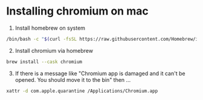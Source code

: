 # Installing chromium on mac

1. Install homebrew on system

```bash
/bin/bash -c "$(curl -fsSL https://raw.githubusercontent.com/Homebrew/install/HEAD/install.sh)"
```

2. Install chromium via homebrew

```bash
brew install --cask chromium
```

3. If there is a message like "Chromium app is damaged and it can't be opened. You should move it to the bin" then ...

```bash
xattr -d com.apple.quarantine /Applications/Chromium.app
```
